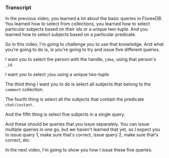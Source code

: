 ### Transcript

In the previous video, you learned a lot about the basic queries in FlureeDB. You learned how to select from collections, you learned how to select particular subjects based on their ids or a unique two-tuple. And you learned how to select subjects based on a particular predicate. 

So in this video, I'm going to challenge you to use that knowledge. And what you're going to do is, is you're going to try and issue five different queries. 

I want you to select the person with the handle, `jdoe`, using that person's `_id`. 

I want you to select `jdoe` using a unique two-tuple. 

The third thing I want you to do is select all subjects that belong to the `comment` collection. 

The fourth thing is select all the subjects that contain the predicate `chat/instant`. 

And the fifth thing is select five subjects in a single query.

And these should be queries that you issue separately. You can issue multiple queries in one go, but we haven't learned that yet, so I expect you to issue query 1, make sure that's correct, issue query 2, make sure that's correct, etc. 

In the next video, I'm going to show you how I issue these five queries.
